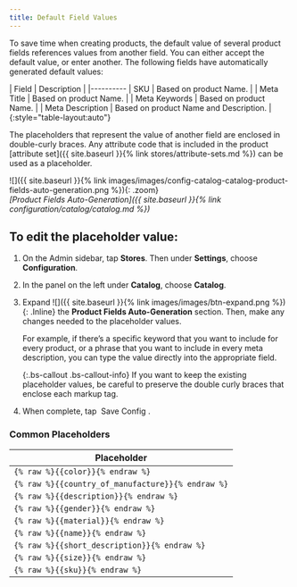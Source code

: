 ```yaml
---
title: Default Field Values
---
```


To save time when creating products, the default value of several product fields references values from another field. You can either accept the default value, or enter another. The following fields have automatically generated default values:

| Field | Description |
|----------
| SKU | Based on product Name. |
| Meta Title | Based on product Name. |
| Meta Keywords | Based on product Name. |
| Meta Description | Based on product Name and Description. |
{:style="table-layout:auto"}

The placeholders that represent the value of another field are enclosed in double-curly braces. Any attribute code that is included in the product [attribute set]({{ site.baseurl }}{% link stores/attribute-sets.md %}) can be used as a placeholder.

![]({{ site.baseurl }}{% link images/images/config-catalog-catalog-product-fields-auto-generation.png %}){: .zoom}  
*[Product Fields Auto-Generation]({{ site.baseurl }}{% link configuration/catalog/catalog.md %})*

## To edit the placeholder value:

1. On the Admin sidebar, tap **Stores**. Then under **Settings**, choose **Configuration**.

1. In the panel on the left under **Catalog**, choose **Catalog**.

1. Expand ![]({{ site.baseurl }}{% link images/images/btn-expand.png %}){: .Inline} the **Product Fields Auto-Generation** section. Then, make any changes needed to the placeholder values.

   For example, if there’s a specific keyword that you want to include for every product, or a phrase that you want to include in every meta description, you can type the value directly into the appropriate field.

   {:.bs-callout .bs-callout-info}
   If you want to keep the existing placeholder values, be careful to preserve the double curly braces that enclose each markup tag.

1. When complete, tap <span class="btn"> Save Config </span>.

<table>
         <h3 class="TableHeading">Common Placeholders</h3>
         <thead>
            <tr>
               <th>Placeholder</th>
            </tr>
         </thead>
         <tbody>
            <tr>
               <td>
                  <code>{% raw %}{{color}}{% endraw %}</code>
               </td>
            </tr>
            <tr>
               <td>
                  <code>{% raw %}{{country_of_manufacture}}{% endraw %}</code>
               </td>
            </tr>
            <tr>
               <td>
                  <code>{% raw %}{{description}}{% endraw %}</code>
               </td>
            </tr>
            <tr>
               <td>
                  <code>{% raw %}{{gender}}{% endraw %}</code>
               </td>
            </tr>
            <tr>
               <td>
                  <code>{% raw %}{{material}}{% endraw %}</code>
               </td>
            </tr>
            <tr>
               <td>
                  <code>{% raw %}{{name}}{% endraw %}</code>
               </td>
            </tr>
            <tr>
               <td>
                  <code>{% raw %}{{short_description}}{% endraw %}</code>
               </td>
            </tr>
            <tr>
               <td>
                  <code>{% raw %}{{size}}{% endraw %}</code>
               </td>
            </tr>
            <tr>
               <td>
                  <code>{% raw %}{{sku}}{% endraw %}</code>
               </td>
            </tr>
         </tbody>
      </table>
